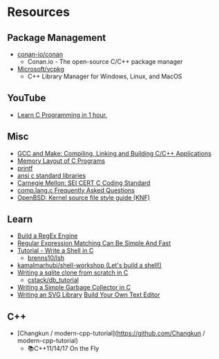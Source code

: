# Resources


## Package Management
- [conan-io/conan](https://github.com/conan-io/conan)
  - Conan.io - The open-source C/C++ package manager
- [Microsoft/vcpkg](https://github.com/Microsoft/vcpkg)
  - C++ Library Manager for Windows, Linux, and MacOS

## YouTube
- [Learn C Programming in 1 hour.](https://www.youtube.com/watch?v=N349SLNdTwg)

## Misc
- [GCC and Make: Compiling, Linking and Building C/C++ Applications](https://www3.ntu.edu.sg/home/ehchua/programming/cpp/gcc_make.html)
- [Memory Layout of C Programs](https://www.geeksforgeeks.org/memory-layout-of-c-program/)
- [printf](https://www.tutorialspoint.com/c_standard_library/c_function_printf.htm)
- [ansi c standard libraries](http://www.csse.uwa.edu.au/programming/ansic-library.html)
- [Carnegie Mellon: SEI CERT C Coding Standard](https://wiki.sei.cmu.edu/confluence/display/c/SEI+CERT+C+Coding+Standard)
- [comp.lang.c Frequently Asked Questions](http://www.c-faq.com/)
- [OpenBSD: Kernel source file style guide (KNF)](https://man.openbsd.org/style.9)

## Learn
- [Build a RegEx Engine](https://www.cs.princeton.edu/courses/archive/spr09/cos333/beautiful.html  )
- [Regular Expression Matching Can Be Simple And Fast ](https://swtch.com/~rsc/regexp/regexp1.html)
- [Tutorial - Write a Shell in C](https://brennan.io/2015/01/16/write-a-shell-in-c/)
  - [brenns10/lsh](https://github.com/brenns10/lsh)
- [kamalmarhubi/shell-workshop (Let's build a shell!)](https://github.com/kamalmarhubi/shell-workshop)
- [Writing a sqlite clone from scratch in C](https://cstack.github.io/db_tutorial/)
  - [cstack/db_tutorial](https://github.com/cstack/db_tutorial)
- [Writing a Simple Garbage Collector in C](http://maplant.com/gc.html)
- [Writing an SVG Library](http://www.code-in-c.com/writing-svg-library-c/)
[Build Your Own Text Editor](https://viewsourcecode.org/snaptoken/kilo/)


## C++
- [Changkun / modern-cpp-tutorial](https://github.com/Changkun / modern-cpp-tutorial)
  - 📚C++11/14/17 On the Fly
